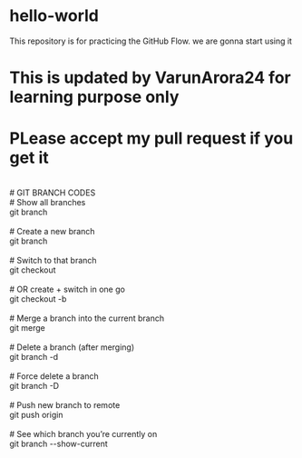 # hello-world
This repository is for practicing the GitHub Flow.
we are gonna start using it
# This is updated by VarunArora24 for learning purpose only
# PLease accept my pull request if you get it
<br>
# GIT BRANCH CODES
<br># Show all branches
<br>git branch
<br>
<br># Create a new branch
<br>git branch <branch-name>
<br>
<br># Switch to that branch
<br>git checkout <branch-name>
<br>
<br># OR create + switch in one go
<br>git checkout -b <branch-name>
<br>
<br># Merge a branch into the current branch
<br>git merge <branch-name>
<br>
<br># Delete a branch (after merging)
<br>git branch -d <branch-name>
<br>
<br># Force delete a branch
<br>git branch -D <branch-name>
<br>
<br># Push new branch to remote
<br>git push origin <branch-name>
<br>
<br># See which branch you’re currently on
<br>git branch --show-current
